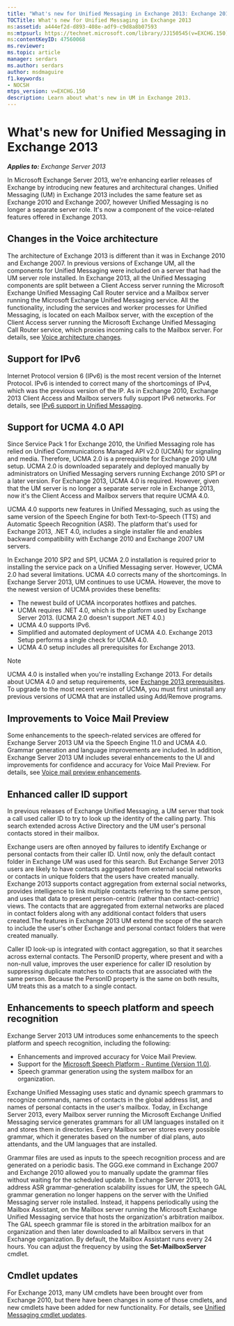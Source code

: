 ```yaml
---
title: "What's new for Unified Messaging in Exchange 2013: Exchange 2013 Help"
TOCTitle: What's new for Unified Messaging in Exchange 2013
ms:assetid: a444ef2d-d893-408e-adf9-c9d8a8b07593
ms:mtpsurl: https://technet.microsoft.com/library/JJ150545(v=EXCHG.150)
ms:contentKeyID: 47560068
ms.reviewer: 
ms.topic: article
manager: serdars
ms.author: serdars
author: msdmaguire
f1.keywords:
- NOCSH
mtps_version: v=EXCHG.150
description: Learn about what's new in UM in Exchange 2013.
---
```


# What's new for Unified Messaging in Exchange 2013

_**Applies to:** Exchange Server 2013_

In Microsoft Exchange Server 2013, we're enhancing earlier releases of Exchange by introducing new features and architectural changes. Unified Messaging (UM) in Exchange 2013 includes the same feature set as Exchange 2010 and Exchange 2007, however Unified Messaging is no longer a separate server role. It's now a component of the voice-related features offered in Exchange 2013.

## Changes in the Voice architecture

The architecture of Exchange 2013 is different than it was in Exchange 2010 and Exchange 2007. In previous versions of Exchange UM, all the components for Unified Messaging were included on a server that had the UM server role installed. In Exchange 2013, all the Unified Messaging components are split between a Client Access server running the Microsoft Exchange Unified Messaging Call Router service and a Mailbox server running the Microsoft Exchange Unified Messaging service. All the functionality, including the services and worker processes for Unified Messaging, is located on each Mailbox server, with the exception of the Client Access server running the Microsoft Exchange Unified Messaging Call Router service, which proxies incoming calls to the Mailbox server. For details, see [Voice architecture changes](voice-architecture-changes-exchange-2013-help.md).

## Support for IPv6

Internet Protocol version 6 (IPv6) is the most recent version of the Internet Protocol. IPv6 is intended to correct many of the shortcomings of IPv4, which was the previous version of the IP. As in Exchange 2010, Exchange 2013 Client Access and Mailbox servers fully support IPv6 networks. For details, see [IPv6 support in Unified Messaging](ipv6-support-in-unified-messaging-exchange-2013-help.md).

## Support for UCMA 4.0 API

Since Service Pack 1 for Exchange 2010, the Unified Messaging role has relied on Unified Communications Managed API v2.0 (UCMA) for signaling and media. Therefore, UCMA 2.0 is a prerequisite for Exchange 2010 UM setup. UCMA 2.0 is downloaded separately and deployed manually by administrators on Unified Messaging servers running Exchange 2010 SP1 or a later version. For Exchange 2013, UCMA 4.0 is required. However, given that the UM server is no longer a separate server role in Exchange 2013, now it's the Client Access and Mailbox servers that require UCMA 4.0.

UCMA 4.0 supports new features in Unified Messaging, such as using the same version of the Speech Engine for both Text-to-Speech (TTS) and Automatic Speech Recognition (ASR). The platform that's used for Exchange 2013, .NET 4.0, includes a single installer file and enables backward compatibility with Exchange 2010 and Exchange 2007 UM servers.

In Exchange 2010 SP2 and SP1, UCMA 2.0 installation is required prior to installing the service pack on a Unified Messaging server. However, UCMA 2.0 had several limitations. UCMA 4.0 corrects many of the shortcomings. In Exchange Server 2013, UM continues to use UCMA. However, the move to the newest version of UCMA provides these benefits:

- The newest build of UCMA incorporates hotfixes and patches.
- UCMA requires .NET 4.0, which is the platform used by Exchange Server 2013. (UCMA 2.0 doesn't support .NET 4.0.)
- UCMA 4.0 supports IPv6.
- Simplified and automated deployment of UCMA 4.0. Exchange 2013 Setup performs a single check for UCMA 4.0.
- UCMA 4.0 setup includes all prerequisites for Exchange 2013.

> [!NOTE]
> UCMA 4.0 is installed when you're installing Exchange 2013. For details about UCMA 4.0 and setup requirements, see <A href="exchange-2013-prerequisites-exchange-2013-help.md">Exchange 2013 prerequisites</A>. To upgrade to the most recent version of UCMA, you must first uninstall any previous versions of UCMA that are installed using Add/Remove programs.

## Improvements to Voice Mail Preview

Some enhancements to the speech-related services are offered for Exchange Server 2013 UM via the Speech Engine 11.0 and UCMA 4.0. Grammar generation and language improvements are included. In addition, Exchange Server 2013 UM includes several enhancements to the UI and improvements for confidence and accuracy for Voice Mail Preview. For details, see [Voice mail preview enhancements](voice-mail-preview-enhancements-exchange-2013-help.md).

## Enhanced caller ID support

In previous releases of Exchange Unified Messaging, a UM server that took a call used caller ID to try to look up the identity of the calling party. This search extended across Active Directory and the UM user's personal contacts stored in their mailbox.

Exchange users are often annoyed by failures to identify Exchange or personal contacts from their caller ID. Until now, only the default contact folder in Exchange UM was used for this search. But Exchange Server 2013 users are likely to have contacts aggregated from external social networks or contacts in unique folders that the users have created manually. Exchange 2013 supports contact aggregation from external social networks, provides intelligence to link multiple contacts referring to the same person, and uses that data to present person-centric (rather than contact-centric) views. The contacts that are aggregated from external networks are placed in contact folders along with any additional contact folders that users created.The features in Exchange 2013 UM extend the scope of the search to include the user's other Exchange and personal contact folders that were created manually.

Caller ID look-up is integrated with contact aggregation, so that it searches across external contacts. The PersonID property, where present and with a non-null value, improves the user experience for caller ID resolution by suppressing duplicate matches to contacts that are associated with the same person. Because the PersonID property is the same on both results, UM treats this as a match to a single contact.

## Enhancements to speech platform and speech recognition

Exchange Server 2013 UM introduces some enhancements to the speech platform and speech recognition, including the following:

- Enhancements and improved accuracy for Voice Mail Preview.
- Support for the [Microsoft Speech Platform - Runtime (Version 11.0)](https://www.microsoft.com/download/details.aspx?id=27225).
- Speech grammar generation using the system mailbox for an organization.

Exchange Unified Messaging uses static and dynamic speech grammars to recognize commands, names of contacts in the global address list, and names of personal contacts in the user's mailbox. Today, in Exchange Server 2013, every Mailbox server running the Microsoft Exchange Unified Messaging service generates grammars for all UM languages installed on it and stores them in directories. Every Mailbox server stores every possible grammar, which it generates based on the number of dial plans, auto attendants, and the UM languages that are installed.

Grammar files are used as inputs to the speech recognition process and are generated on a periodic basis. The GGG.exe command in Exchange 2007 and Exchange 2010 allowed you to manually update the grammar files without waiting for the scheduled update. In Exchange Server 2013, to address ASR grammar-generation scalability issues for UM, the speech GAL grammar generation no longer happens on the server with the Unified Messaging server role installed. Instead, it happens periodically using the Mailbox Assistant, on the Mailbox server running the Microsoft Exchange Unified Messaging service that hosts the organization's arbitration mailbox. The GAL speech grammar file is stored in the arbitration mailbox for an organization and then later downloaded to all Mailbox servers in that Exchange organization. By default, the Mailbox Assistant runs every 24 hours. You can adjust the frequency by using the **Set-MailboxServer** cmdlet.

## Cmdlet updates

For Exchange 2013, many UM cmdlets have been brought over from Exchange 2010, but there have been changes in some of those cmdlets, and new cmdlets have been added for new functionality. For details, see [Unified Messaging cmdlet updates](unified-messaging-cmdlet-updates-exchange-2013-help.md).
